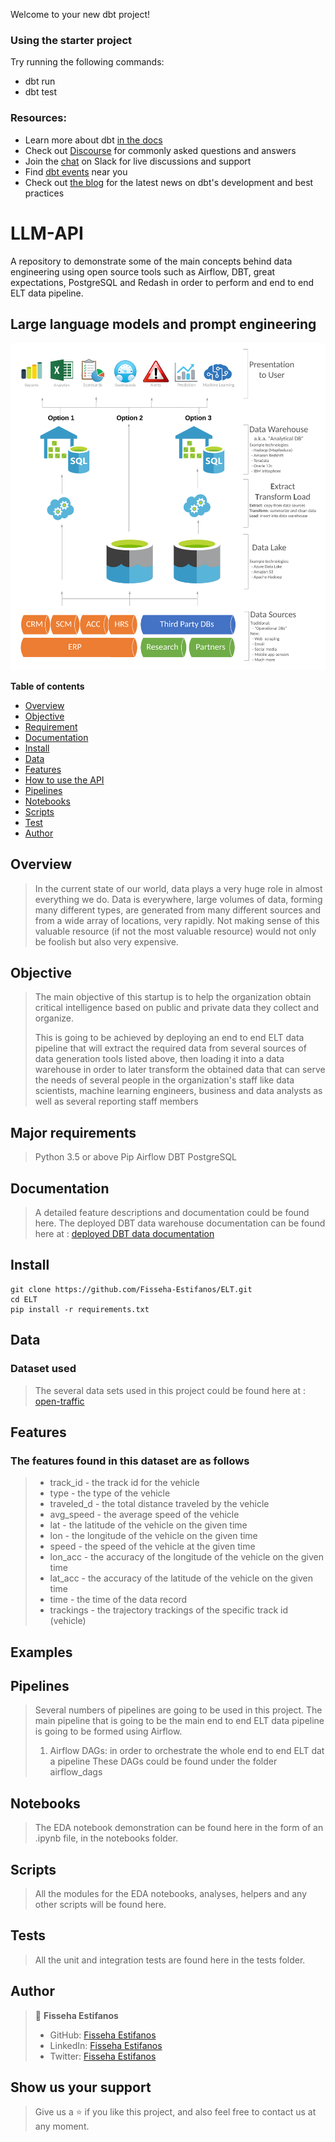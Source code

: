 Welcome to your new dbt project!

### Using the starter project

Try running the following commands:
- dbt run
- dbt test


### Resources:
- Learn more about dbt [in the docs](https://docs.getdbt.com/docs/introduction)
- Check out [Discourse](https://discourse.getdbt.com/) for commonly asked questions and answers
- Join the [chat](https://community.getdbt.com/) on Slack for live discussions and support
- Find [dbt events](https://events.getdbt.com) near you
- Check out [the blog](https://blog.getdbt.com/) for the latest news on dbt's development and best practices




# LLM-API
A repository to demonstrate some of the main concepts behind data engineering using open source tools such as Airflow, DBT, great expectations, PostgreSQL and Redash in order to perform and end to end ELT data pipeline.


## Large language models and prompt engineering
![](images/image.png)

**Table of contents**

- [Overview](#overview)
- [Objective](#objective)
- [Requirement](#requirement)
- [Documentation](#documentation)
- [Install](#install)
- [Data](#data)
- [Features](#features)
- [How to use the API](#examples)
- [Pipelines](#pipelines)
- [Notebooks](#notebooks)
- [Scripts](#scripts)
- [Test](#test)
- [Author](#author)



## Overview
> In the current state of our world, data plays a very huge role in almost everything we do. Data is everywhere, large volumes of data, forming many different types, are generated from many different sources and from a wide array of locations, very rapidly. Not making sense of this valuable resource (if not the most valuable resource) would not only be foolish but also very expensive.


## Objective
> The main objective of this startup is to help the organization obtain critical intelligence based on public and private data they collect and organize. 
>
> This is going to be achieved by deploying an end to end ELT data pipeline that will extract the required data from several sources of data generation tools listed above, then loading it into a data warehouse in order to later transform the obtained data that can serve the needs of several people in the organization's staff like data scientists, machine learning engineers, business and data analysts as well as several reporting staff members


## Major requirements
> Python 3.5 or above
> Pip
> Airflow
> DBT 
> PostgreSQL


## Documentation
> A detailed feature descriptions and documentation could be found here.
> The deployed DBT data warehouse documentation can be found here at : [deployed DBT data documentation](http://127.0.0.1:8080/#!/source_list/complete_data_source)


## Install

```
git clone https://github.com/Fisseha-Estifanos/ELT.git
cd ELT
pip install -r requirements.txt
```


## Data
### Dataset used
> The several data sets used in this project could be found here at : [open-traffic](https://open-traffic.epfl.ch/index.php/downloads/)


## Features
### The features found in this dataset are as follows
> - track_id - the track id for the vehicle 
> - type - the type of the vehicle
> - traveled_d - the total distance traveled by the vehicle
> - avg_speed - the average speed of the vehicle
> - lat - the latitude of the vehicle on the given time
> - lon - the longitude of the vehicle on the given time
> - speed -  the speed of the vehicle at the given time
> - lon_acc - the accuracy of the longitude of the vehicle on the given time
> - lat_acc - the accuracy of the latitude of the vehicle on the given time
> - time - the time of the data record
> - trackings - the trajectory trackings of the specific track id (vehicle)


## Examples
>
>
>


## Pipelines
> Several numbers of pipelines are going to be used in this project. The main pipeline that is going to be the main end to end ELT data pipeline is going to be formed using Airflow.  
> 1. Airflow DAGs: in order to orchestrate the whole end to end ELT dat a pipeline
> These DAGs could be found under the folder airflow_dags


## Notebooks
> The EDA notebook demonstration can be found here in the form of an .ipynb file, in the notebooks folder.


## Scripts
> All the modules for the EDA notebooks, analyses, helpers and any other scripts will be found here.


## Tests
> All the unit and integration tests are found here in the tests folder.


## Author
> 👤 **Fisseha Estifanos**
>
> - GitHub: [Fisseha Estifanos](https://github.com/fisseha-estifanos)
> - LinkedIn: [Fisseha Estifanos](https://www.linkedin.com/in/fisseha-estifanos-109ba6199/)
> - Twitter: [Fisseha Estifanos](https://twitter.com/f0x__tr0t)


## Show us your support
> Give us a ⭐ if you like this project, and also feel free to contact us at any moment.